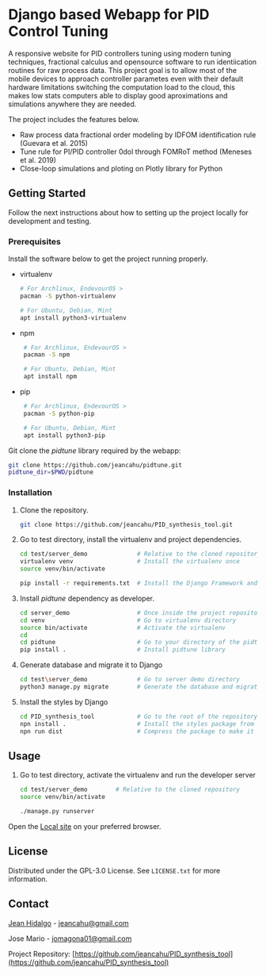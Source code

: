 # Django based Webapp for PID Control Tuning

A responsive website for PID controllers tuning using modern tuning techniques, fractional calculus and opensource software to run identiication routines for raw process data.
This project goal is to allow most of the mobile devices to approach controller parametes even with their default hardware limitations switching the computation load to the cloud,
this makes low stats computers able to display good aproximations and simulations anywhere they are needed.

The project includes the features below.
- Raw process data fractional order modeling by IDFOM identification rule (Guevara et al. 2015)
- Tune rule for PI/PID controller 0dol through FOMRoT method (Meneses et al. 2019)
- Close-loop simulations and ploting on Plotly library for Python

<!-- GETTING STARTED -->
## Getting Started
Follow the next instructions about how to setting up the project locally for development and testing.

### Prerequisites

Install the software below to get the project running properly.
* virtualenv
   ```bash
   # For Archlinux, EndevourOS >
   pacman -S python-virtualenv

   # For Ubuntu, Debian, Mint
   apt install python3-virtualenv
   ```
* npm
  ```bash
   # For Archlinux, EndevourOS >
   pacman -S npm

   # For Ubuntu, Debian, Mint
   apt install npm

  ```
* pip
  ```bash
   # For Archlinux, EndevourOS >
   pacman -S python-pip

   # For Ubuntu, Debian, Mint
   apt install python3-pip

  ```

Git clone the _pidtune_ library required by the webapp:
  ```bash
  git clone https://github.com/jeancahu/pidtune.git
  pidtune_dir=$PWD/pidtune
  ```

### Installation

1. Clone the repository.
   ```bash
   git clone https://github.com/jeancahu/PID_synthesis_tool.git
   ```
2. Go to test directory, install the virtualenv and project dependencies.
   ```bash
   cd test/server_demo              # Relative to the cloned repository
   virtualenv venv                  # Install the virtualenv once
   source venv/bin/activate

   pip install -r requirements.txt  # Install the Django Framework and its dependencies
   ```
3. Install _pidtune_ dependency as developer.
   ```bash
   cd server_demo                   # Once inside the project repository directory go to server demo
   cd venv                          # Go to virtualenv directory
   source bin/activate              # Activate the virtualenv
   cd                               
   cd pidtune                       # Go to your directory of the pidtune repository 
   pip install .                    # Install pidtune library
   ```
4. Generate database and migrate it to Django
   ```bash
   cd test\server_demo              # Go to server demo directory
   python3 manage.py migrate        # Generate the database and migrate it
   ```
   
5. Install the styles by Django
   ```bash
   cd PID_synthesis_tool            # Go to the root of the repository
   npn install .                    # Install the styles package from js technology, create node_modules
   npn run dist                     # Compress the package to make it easier to send to the server
   ```
   

<!-- USAGE -->
## Usage

1. Go to test directory, activate the virtualenv and run the developer server
   ```bash
   cd test/server_demo        # Relative to the cloned repository
   source venv/bin/activate

   ./manage.py runserver
   ```
Open the [Local site](http://127.0.0.1:8000/) on your preferred browser.


<!-- LICENSE -->
## License

Distributed under the GPL-3.0 License. See `LICENSE.txt` for more information.


<!-- CONTACT -->
## Contact

[Jean Hidalgo](https://caroje.com/static/jeancahu/) - jeancahu@gmail.com

Jose Mario - jomagona01@gmail.com

Project Repository: [https://github.com/jeancahu/PID_synthesis_tool](https://github.com/jeancahu/PID_synthesis_tool)
